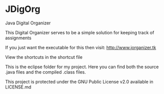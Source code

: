 JDigOrg
=======

Java Digital Organizer


This Digital Organizer serves to be a simple solution for keeping track of assignments

If you just want the executable for this then visit: http://www.jorganizer.tk

View the shortcuts in the shortcut file

This is the eclipse folder for my project. Here you can find both the source .java files and the compiled .class files.



This project is protected under the GNU Public License v2.0 available in LICENSE.md
